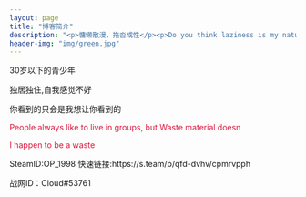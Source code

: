 ```yaml
---
layout: page
title: "博客简介"
description: "<p>慵懒散漫，拖沓成性</p><p>Do you think laziness is my nature? </p>" 
header-img: "img/green.jpg"
---
```

<p>30岁以下的青少年</p>
<p>独居独住,自我感觉不好</p>
<p>你看到的只会是我想让你看到的</p>
<p style="color: crimson;">People always like to live in groups, but Waste material doesn</p>
<p style="color: crimson;">I happen to be a waste</p>
<p>SteamID:OP_1998 快速链接:https://s.team/p/qfd-dvhv/cpmrvpph</p>
<p>战网ID：Cloud#53761</p>







